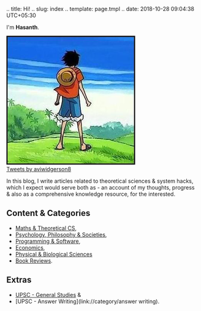 .. title: Hi!
.. slug: index
.. template: page.tmpl
.. date: 2018-10-28 09:04:38 UTC+05:30

I'm **Hasanth**.

<div class="twitter-feed">
    <div class="container">
        <div class="row">
			<div class="col-md-6" style="padding-left: 0;">
				<img src="/images/luffy.jpg">
			</div>
            <div class="col-md-6">
              <!-- Twitter Embed Code -->
               <a class="twitter-timeline" data-width="250" data-height="300" href="https://twitter.com/aviwidgerson8?ref_src=twsrc%5Etfw">Tweets by aviwidgerson8</a> <script async src="https://platform.twitter.com/widgets.js" charset="utf-8"></script>
               <!-- / Twitter Embed Code -->
            </div>
        </div>
    </div>
</div>

In this blog, I write articles related to theoretical sciences & system hacks, which I expect would serve both as - an account of my thoughts, progress & also as a comprehensive knowledge resource, for the interested.

## Content & Categories 
- [Maths & Theoretical CS](link://tag/maths), 
- [Psychology, Philosophy & Societies](link://tag/humans), 
- [Programming & Software](link://tag/software), 
- [Economics](link://tag/economics), 
- [Physical & Biological Sciences](link://tag/science)
- [Book Reviews](link://tag/books).

## Extras
- [UPSC - General Studies](link://category/upsc) & 
- [UPSC - Answer Writing](link://category/answer writing).

 













